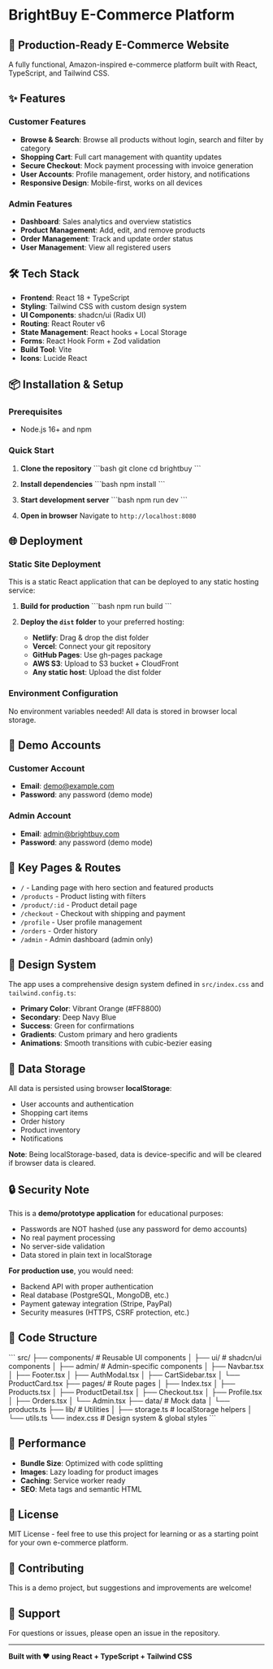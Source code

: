 # BrightBuy E-Commerce Platform

## 🚀 Production-Ready E-Commerce Website

A fully functional, Amazon-inspired e-commerce platform built with React, TypeScript, and Tailwind CSS.

## ✨ Features

### Customer Features
- **Browse & Search**: Browse all products without login, search and filter by category
- **Shopping Cart**: Full cart management with quantity updates
- **Secure Checkout**: Mock payment processing with invoice generation
- **User Accounts**: Profile management, order history, and notifications
- **Responsive Design**: Mobile-first, works on all devices

### Admin Features
- **Dashboard**: Sales analytics and overview statistics
- **Product Management**: Add, edit, and remove products
- **Order Management**: Track and update order status
- **User Management**: View all registered users

## 🛠️ Tech Stack

- **Frontend**: React 18 + TypeScript
- **Styling**: Tailwind CSS with custom design system
- **UI Components**: shadcn/ui (Radix UI)
- **Routing**: React Router v6
- **State Management**: React hooks + Local Storage
- **Forms**: React Hook Form + Zod validation
- **Build Tool**: Vite
- **Icons**: Lucide React

## 📦 Installation & Setup

### Prerequisites
- Node.js 16+ and npm

### Quick Start

1. **Clone the repository**
   \`\`\`bash
   git clone <repository-url>
   cd brightbuy
   \`\`\`

2. **Install dependencies**
   \`\`\`bash
   npm install
   \`\`\`

3. **Start development server**
   \`\`\`bash
   npm run dev
   \`\`\`

4. **Open in browser**
   Navigate to `http://localhost:8080`

## 🌐 Deployment

### Static Site Deployment

This is a static React application that can be deployed to any static hosting service:

1. **Build for production**
   \`\`\`bash
   npm run build
   \`\`\`

2. **Deploy the `dist` folder** to your preferred hosting:
   - **Netlify**: Drag & drop the dist folder
   - **Vercel**: Connect your git repository
   - **GitHub Pages**: Use gh-pages package
   - **AWS S3**: Upload to S3 bucket + CloudFront
   - **Any static host**: Upload the dist folder

### Environment Configuration

No environment variables needed! All data is stored in browser local storage.

## 👥 Demo Accounts

### Customer Account
- **Email**: demo@example.com
- **Password**: any password (demo mode)

### Admin Account
- **Email**: admin@brightbuy.com
- **Password**: any password (demo mode)

## 📱 Key Pages & Routes

- `/` - Landing page with hero section and featured products
- `/products` - Product listing with filters
- `/product/:id` - Product detail page
- `/checkout` - Checkout with shipping and payment
- `/profile` - User profile management
- `/orders` - Order history
- `/admin` - Admin dashboard (admin only)

## 🎨 Design System

The app uses a comprehensive design system defined in `src/index.css` and `tailwind.config.ts`:

- **Primary Color**: Vibrant Orange (#FF8800)
- **Secondary**: Deep Navy Blue
- **Success**: Green for confirmations
- **Gradients**: Custom primary and hero gradients
- **Animations**: Smooth transitions with cubic-bezier easing

## 💾 Data Storage

All data is persisted using browser **localStorage**:

- User accounts and authentication
- Shopping cart items
- Order history
- Product inventory
- Notifications

**Note**: Being localStorage-based, data is device-specific and will be cleared if browser data is cleared.

## 🔒 Security Note

This is a **demo/prototype application** for educational purposes:

- Passwords are NOT hashed (use any password for demo accounts)
- No real payment processing
- No server-side validation
- Data stored in plain text in localStorage

**For production use**, you would need:
- Backend API with proper authentication
- Real database (PostgreSQL, MongoDB, etc.)
- Payment gateway integration (Stripe, PayPal)
- Security measures (HTTPS, CSRF protection, etc.)

## 📄 Code Structure

\`\`\`
src/
├── components/          # Reusable UI components
│   ├── ui/             # shadcn/ui components
│   ├── admin/          # Admin-specific components
│   ├── Navbar.tsx
│   ├── Footer.tsx
│   ├── AuthModal.tsx
│   ├── CartSidebar.tsx
│   └── ProductCard.tsx
├── pages/              # Route pages
│   ├── Index.tsx
│   ├── Products.tsx
│   ├── ProductDetail.tsx
│   ├── Checkout.tsx
│   ├── Profile.tsx
│   ├── Orders.tsx
│   └── Admin.tsx
├── data/               # Mock data
│   └── products.ts
├── lib/                # Utilities
│   ├── storage.ts      # localStorage helpers
│   └── utils.ts
└── index.css           # Design system & global styles
\`\`\`

## 🚀 Performance

- **Bundle Size**: Optimized with code splitting
- **Images**: Lazy loading for product images
- **Caching**: Service worker ready
- **SEO**: Meta tags and semantic HTML

## 📝 License

MIT License - feel free to use this project for learning or as a starting point for your own e-commerce platform.

## 🤝 Contributing

This is a demo project, but suggestions and improvements are welcome!

## 📧 Support

For questions or issues, please open an issue in the repository.

---

**Built with ❤️ using React + TypeScript + Tailwind CSS**
